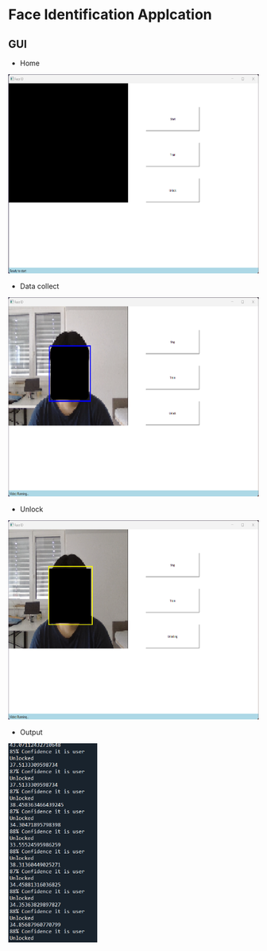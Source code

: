 # Face Identification Applcation

## GUI
- Home
<img src="./img/face_id_home.png" width = "600" height = "400">

- Data collect
<img src="./img/face_id_collect.png" width = "600" height = "400">

- Unlock
<img src="./img/face_id_unlock.png" width = "600" height = "400">

- Output
<img src="./img/face_id_output.png" height = "400">

